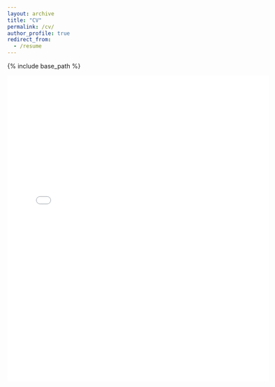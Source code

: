 ```yaml
---
layout: archive
title: "CV"
permalink: /cv/
author_profile: true
redirect_from:
  - /resume
---
```


{% include base_path %}

<embed src="{{ gdpatron.github.io }}/files/CVv2.pdf" width="600" height="700" type='application/pdf'>
